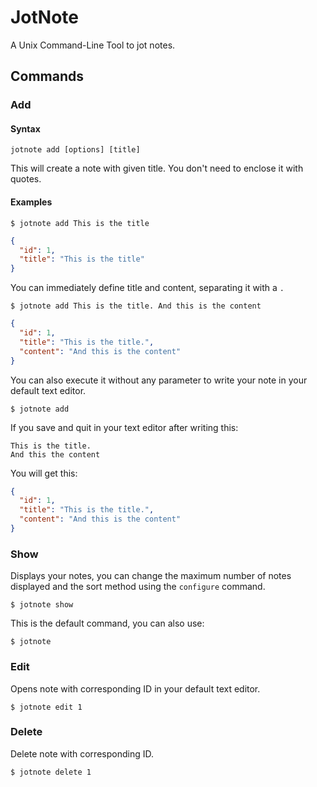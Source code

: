 # JotNote

A Unix Command-Line Tool to jot notes.

## Commands

### Add

#### Syntax

`jotnote add [options] [title]`

This will create a note with given title. You don't need to enclose it with quotes.

#### Examples

`$ jotnote add This is the title`

```json
{
  "id": 1,
  "title": "This is the title"
}
```

You can immediately define title and content, separating it with a `.`

`$ jotnote add This is the title. And this is the content`

```json
{
  "id": 1,
  "title": "This is the title.",
  "content": "And this is the content"
}
```

You can also execute it without any parameter to write your note in your default text editor.

`$ jotnote add`

If you save and quit in your text editor after writing this:

```text
This is the title.
And this the content
```

You will get this:

```json
{
  "id": 1,
  "title": "This is the title.",
  "content": "And this is the content"
}
```

### Show

Displays your notes, you can change the maximum number of notes displayed and the sort method using the `configure` command.

`$ jotnote show`

This is the default command, you can also use:

`$ jotnote`

### Edit

Opens note with corresponding ID in your default text editor.

`$ jotnote edit 1`

### Delete

Delete note with corresponding ID.

`$ jotnote delete 1`
